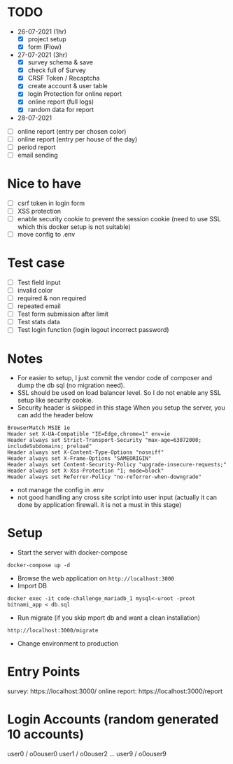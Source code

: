 # TODO
- 26-07-2021 (1hr)
    - [X] project setup
    - [X] form (Flow)

- 27-07-2021 (3hr)
    - [X] survey schema & save
    - [X] check full of Survey
    - [X] CRSF Token / Recaptcha
    - [X] create account & user table
    - [X] login Protection for online report
    - [X] online report (full logs)
    - [X] random data for report

- 28-07-2021
- [ ] online report (entry per chosen color)
- [ ] online report (entry per house of the day)
- [ ] period report
- [ ] email sending

# Nice to have
- [ ] csrf token in login form
- [ ] XSS protection
- [ ] enable security cookie to prevent the session cookie (need to use SSL which this docker setup is not suitable)
- [ ] move config to .env

# Test case
- [ ] Test field input
- [ ] invalid color
- [ ] required & non required
- [ ] repeated email
- [ ] Test form submission after limit
- [ ] Test stats data
- [ ] Test login function (login logout incorrect password)

# Notes

- For easier to setup, I just commit the vendor code of composer and dump the db sql (no migration need).
- SSL should be used on load balancer level. So I do not enable any SSL setup like security cookie.
- Security header is skipped in this stage
When you setup the server, you can add the header below
```
BrowserMatch MSIE ie
Header set X-UA-Compatible "IE=Edge,chrome=1" env=ie
Header always set Strict-Transport-Security "max-age=63072000; includeSubdomains; preload"
Header always set X-Content-Type-Options "nosniff"
Header always set X-Frame-Options "SAMEORIGIN"
Header always set Content-Security-Policy "upgrade-insecure-requests;"
Header always set X-Xss-Protection "1; mode=block"
Header always set Referrer-Policy "no-referrer-when-downgrade"
```
- not manage the config in .env
- not good handling any cross site script into user input (actually it can done by application firewall. it is not a must in this stage)


# Setup

- Start the server with docker-compose
```
docker-compose up -d
```
- Browse the web application on `http://localhost:3000`
- Import DB
```
docker exec -it code-challenge_mariadb_1 mysql<-uroot -proot bitnami_app < db.sql
```
- Run migrate (if you skip mport db and want a clean installation)
```
http://localhost:3000/migrate
```
- Change environment to production

# Entry Points
survey: https://localhost:3000/
online report: https://localhost:3000/report

# Login Accounts (random generated 10 accounts)
user0 / o0ouser0
user1 / o0ouser2
...
user9 / o0ouser9
